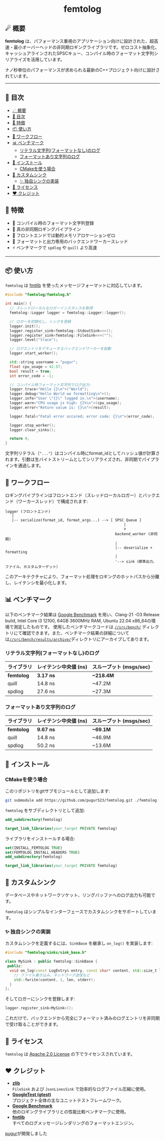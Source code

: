 <h1 align=center>
  femtolog
</h1>

## ☄ 概要

**femtolog** は、パフォーマンス重視のアプリケーション向けに設計された、超高速・最小オーバーヘッドの非同期ロギングライブラリです。ゼロコスト抽象化、キャッシュアラインされたSPSCキュー、コンパイル時のフォーマット文字列シリアライズを活用しています。

ナノ秒単位のパフォーマンスが求められる最新のC++プロジェクト向けに設計されています。

---

## 📖 目次
- [☄ 概要](#-概要)
- [📖 目次](#-目次)
- [🚀 特徴](#-特徴)
- [📦 使い方](#-使い方)
- [🔄 ワークフロー](#-ワークフロー)
- [📊 ベンチマーク](#-ベンチマーク)
  - [リテラル文字列(フォーマットなし)のログ](#リテラル文字列フォーマットなしのログ)
  - [フォーマットあり文字列のログ](#フォーマットあり文字列のログ)
- [🔧 インストール](#-インストール)
  - [CMakeを使う場合](#cmakeを使う場合)
- [🔌 カスタムシンク](#-カスタムシンク)
  - [✨ 独自シンクの実装](#-独自シンクの実装)
- [🪪 ライセンス](#-ライセンス)
- [❤️ クレジット](#️-クレジット)


## 🚀 特徴

- 🔧 コンパイル時のフォーマット文字列登録
- 🧵 真の非同期ロギングパイプライン
- 🎯 フロントエンドでは動的メモリアロケーションゼロ
- 💾 フォーマットと出力専用のバックエンドワーカースレッド
- ⚡ ベンチマークで `spdlog` や `quill` より高速

---

## 📦 使い方

`femtolog` は [fmtlib](https://github.com/fmtlib/fmt) を使ったメッセージフォーマットに対応しています。

```cpp
#include "femtolog/femtolog.h"

int main() {
  // スレッドローカルなロガーインスタンスを取得
  femtolog::Logger logger = femtolog::Logger::logger();

  // ロガーを初期化し、シンクを登録
  logger.init();
  logger.register_sink<femtolog::StdoutSink<>>();
  logger.register_sink<femtolog::FileSink<>>("");
  logger.level("trace");

  // ログエントリをデキューするバックエンドワーカーを起動
  logger.start_worker();

  std::string username = "pugur";
  float cpu_usage = 42.57;
  bool result = true;
  int error_code = -1;

  // コンパイル時フォーマット文字列でログ出力:
  logger.trace<"Hello {}\n">("World");
  logger.debug<"Hello World wo formatting\n">();
  logger.info<"User \"{}\" logged in.\n">(username);
  logger.warn<"CPU usage is high: {}%\n">(cpu_usage);
  logger.error<"Return value is: {}\n">(result);

  logger.fatal<"Fatal error occured; error code: {}\n">(error_code);

  logger.stop_worker();
  logger.clear_sinks();

  return 0;
}
```

文字列リテラル（`"..."`）はコンパイル時にformat_idとしてハッシュ値が計算されます。引数は生バイトストリームとしてシリアライズされ、非同期でパイプラインを通過します。

## 🔄 ワークフロー

ロギングパイプラインはフロントエンド（スレッドローカルロガー）とバックエンド（ワーカースレッド）で構成されます:
```
logger (フロントエンド)
   |
   |-- serialize(format_id, format_args...) --> [ SPSC Queue ]
                                                      |
                                                      v
                                                  backend_worker (非同期)
                                                  |
                                                  |-- deserialize + formatting
                                                  |
                                                  '--> sink（標準出力、ファイル、カスタムターゲット）
```
このアーキテクチャにより、フォーマット処理をロギングのホットパスから分離し、レイテンシを最小化します。

## 📊 ベンチマーク

以下のベンチマーク結果は [Google Benchmark](https://github.com/google/benchmark) を用い、Clang-21 -O3 Release build, Intel Core i3 12100, 64GB 3600MHz RAM, Ubuntu 22.04 x86_64の環境で測定したものです。
使用したベンチマークコードは [`//src/bench/`](src/bench/) ディレクトリにて確認できます。また、ベンチマーク結果の詳細については[`//src/bench/results/archive/`](src/bench/results/archive/)ディレクトリにアーカイブしてあります。

### リテラル文字列(フォーマットなし)のログ

| ライブラリ   | レイテンシ中央値 (ns) | スループット (msgs/sec) |
| :----------- | :-------------------- | :---------------------- |
| **femtolog** | **3.17 ns**           | **\~218.4M**            |
| quill        | 14.8 ns               | \~47.2M                 |
| spdlog       | 27.6 ns               | \~27.3M                 |

### フォーマットあり文字列のログ

| ライブラリ   | レイテンシ中央値 (ns) | スループット (msgs/sec) |
| :----------- | :-------------------- | :---------------------- |
| **femtolog** | **9.67 ns**           | **\~69.1M**             |
| quill        | 14.8 ns               | \~46.9M                 |
| spdlog       | 50.2 ns               | \~13.6M                 |


## 🔧 インストール

### CMakeを使う場合

このリポジトリをgitサブモジュールとして追加します:
```bash
git submodule add https://github.com/pugur523/femtolog.git ./femtolog --recursive
```

`femtolog` をサブディレクトリとして追加:

```cmake
add_subdirectory(femtolog)

target_link_libraries(your_target PRIVATE femtolog)
```

ライブラリをインストールする場合:
```cmake
set(INSTALL_FEMTOLOG TRUE)
set(FEMTOLOG_INSTALL_HEADERS TRUE)
add_subdirectory(femtolog)

target_link_libraries(your_target PRIVATE femtolog)
```

## 🔌 カスタムシンク
データベースやネットワークソケット、リングバッファへのログ出力も可能です。

`femtolog` はシンプルなインターフェースでカスタムシンクをサポートしています。

### ✨ 独自シンクの実装
カスタムシンクを定義するには、`SinkBase` を継承し `on_log()` を実装します:
```cpp
#include "femtolog/sinks/sink_base.h"

class MySink : public femtolog::SinkBase {
 public:
  void on_log(const LogEntry& entry, const char* content, std::size_t len) override {
    // ファイル書き込み、ネットワーク送信など
    std::fwrite(content, 1, len, stderr);
  }
};
```
そしてロガーにシンクを登録します:
```cpp
logger.register_sink<MySink>();
```
これだけで、バックエンドから完全にフォーマット済みのログエントリを非同期で受け取ることができます。

## 🪪 ライセンス
`femtolog` は [Apache 2.0 License](LICENSE) の下でライセンスされています。

## ❤️ クレジット

- **[zlib](https://github.com/madler/zlib)**<br/>
  `FileSink` および `JsonLinesSink` で効率的なログファイル圧縮に使用。
- **[GoogleTest (gtest)](https://github.com/google/googletest)**<br/>
  プロジェクト全体の主なユニットテストフレームワーク。
- **[Google Benchmark](https://github.com/google/benchmark)**<br/>
  他のロギングライブラリとの性能比較ベンチマークに使用。
- **[fmtlib](https://github.com/fmtlib/fmt)**<br/>
  すべてのログメッセージレンダリングのフォーマットエンジン。

[pugur](https://github.com/pugur523)が開発しました